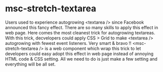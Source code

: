 # msc-stretch-textarea
Users used to experience autogrowing &lt;textarea /> since Facebook announced this fancy effect. There are so many skills to apply this effect in web page. Here comes the most cleanest trick for autogrowing textareas. With this trick, decvelopers could apply CSS > Grid to make &lt;textarea /> autogrowing with fewest event listeners. Very smart &amp; bravo !! &lt;msc-stretch-textarea /> is a web component which wrap this trick to let developers could easy adopt this effect in web page instead of annoying HTML code &amp; CSS setting. All we need to do is just make a few setting and everything will be all set.
